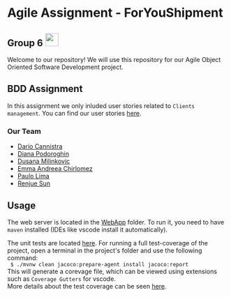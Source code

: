 # Agile Assignment - ForYouShipment
## Group 6 <img src="https://raw.githubusercontent.com/MartinHeinz/MartinHeinz/master/wave.gif" width="30px">

Welcome to our repository! 
We will use this repository for our Agile Object Oriented Software Development project.

## BDD Assignment
In this assignment we only inluded user stories related to `Clients management`. 
You can find our user stories [here](https://github.com/AgileObjectOrientedProgramming/AgileAssignment/projects/1).

### Our Team
- [Dario Cannistra](https://github.com/dariofornaro)
- [Diana Podoroghin](https://github.com/Diana1907)
- [Dusana Milinkovic](https://github.com/DusanaM)
- [Emma Andreea Chirlomez](https://github.com/emmachirlomez)
- [Paulo Lima](https://github.com/Paulo9608)
- [Renjue Sun](https://github.com/Renjue823)

## Usage

The web server is located in the [WebApp](WebApp/) folder. To run it, you need to have `maven` installed (IDEs like vscode install it automatically).

The unit tests are located [here](WebApp/src/test/java/ForYouShipment).
For running a full test-coverage of the project, open a terminal in the project's folder and use the following command:\
` $ ./mvnw clean jacoco:prepare-agent install jacoco:report`\
This will generate a corevage file, which can be viewed using extensions such as `Coverage Gutters` for vscode.\
More details about the test coverage can be seen [here](https://medium.com/@clarkjasonngo/junit-test-with-maven-in-vscode-7546eabd50f7).
